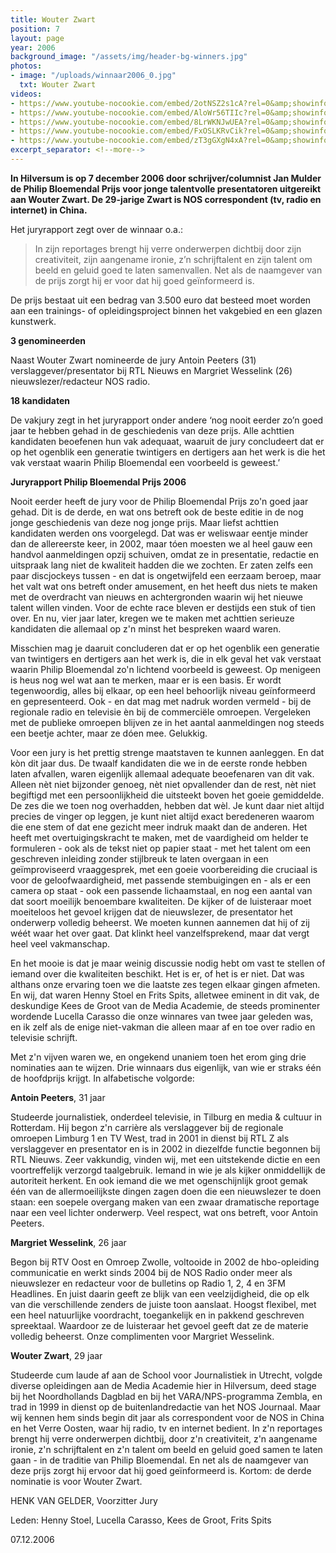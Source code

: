 ```yaml
---
title: Wouter Zwart
position: 7
layout: page
year: 2006
background_image: "/assets/img/header-bg-winners.jpg"
photos:
- image: "/uploads/winnaar2006_0.jpg"
  txt: Wouter Zwart
videos:
- https://www.youtube-nocookie.com/embed/2otNSZ2s1cA?rel=0&amp;showinfo=0
- https://www.youtube-nocookie.com/embed/AloWr56TIIc?rel=0&amp;showinfo=0
- https://www.youtube-nocookie.com/embed/8LrWKNJwUEA?rel=0&amp;showinfo=0
- https://www.youtube-nocookie.com/embed/FxOSLKRvCik?rel=0&amp;showinfo=0
- https://www.youtube-nocookie.com/embed/zT3gGXgN4xA?rel=0&amp;showinfo=0
excerpt_separator: <!--more-->
---
```


**In Hilversum is op 7 december 2006 door schrijver/columnist Jan Mulder de Philip Bloemendal Prijs voor jonge talentvolle presentatoren uitgereikt aan Wouter Zwart. De 29-jarige Zwart is NOS correspondent (tv, radio en internet) in China.**

<!--more-->

Het juryrapport zegt over de winnaar o.a.:

> In zijn reportages brengt hij verre onderwerpen dichtbij door zijn creativiteit, zijn aangename ironie, z’n schrijftalent en zijn talent om beeld en geluid goed te laten samenvallen. Net als de naamgever van de prijs zorgt hij er voor dat hij goed geïnformeerd is.

De prijs bestaat uit een bedrag van 3.500 euro dat besteed moet worden aan een trainings- of opleidingsproject binnen het vakgebied en een glazen kunstwerk.

**3 genomineerden**

Naast Wouter Zwart nomineerde de jury Antoin Peeters (31) verslaggever/presentator bij RTL Nieuws en Margriet Wesselink (26) nieuwslezer/redacteur NOS radio.

**18 kandidaten**

De vakjury zegt in het juryrapport onder andere ‘nog nooit eerder zo’n goed jaar te hebben gehad in de geschiedenis van deze prijs. Alle achttien kandidaten beoefenen hun vak adequaat, waaruit de jury concludeert dat er op het ogenblik een generatie twintigers en dertigers aan het werk is die het vak verstaat waarin Philip Bloemendal een voorbeeld is geweest.’

**Juryrapport Philip Bloemendal Prijs 2006**

Nooit eerder heeft de jury voor de Philip Bloemendal Prijs zo'n goed jaar gehad. Dit is de derde, en wat ons betreft ook de beste editie in de nog jonge geschiedenis van deze nog jonge prijs. Maar liefst achttien kandidaten werden ons voorgelegd. Dat was er weliswaar eentje minder dan de allereerste keer, in 2002, maar tóen moesten we al heel gauw een handvol aanmeldingen opzij schuiven, omdat ze in presentatie, redactie en uitspraak lang niet de kwaliteit hadden die we zochten. Er zaten zelfs een paar discjockeys tussen - en dat is ongetwijfeld een eerzaam beroep, maar het valt wat ons betreft onder amusement, en het heeft dus niets te maken met de overdracht van nieuws en achtergronden waarin wij het nieuwe talent willen vinden. Voor de echte race bleven er destijds een stuk of tien over. En nu, vier jaar later, kregen we te maken met achttien serieuze kandidaten die allemaal op z'n minst het bespreken waard waren.

Misschien mag je daaruit concluderen dat er op het ogenblik een generatie van twintigers en dertigers aan het werk is, die in elk geval het vak verstaat waarin Philip Bloemendal zo'n lichtend voorbeeld is geweest. Op menigeen is heus nog wel wat aan te merken, maar er is een basis. Er wordt tegenwoordig, alles bij elkaar, op een heel behoorlijk niveau geïnformeerd en gepresenteerd. Ook - en dat mag met nadruk worden vermeld - bij de regionale radio en televisie èn bij de commerciële omroepen. Vergeleken met de publieke omroepen blijven ze in het aantal aanmeldingen nog steeds een beetje achter, maar ze dóen mee. Gelukkig.

Voor een jury is het prettig strenge maatstaven te kunnen aanleggen. En dat kòn dit jaar dus. De twaalf kandidaten die we in de eerste ronde hebben laten afvallen, waren eigenlijk allemaal adequate beoefenaren van dit vak. Alleen nèt niet bijzonder genoeg, nèt niet opvallender dan de rest, nèt niet begiftigd met een persoonlijkheid die uitsteekt boven het goeie gemiddelde. De zes die we toen nog overhadden, hebben dat wèl. Je kunt daar niet altijd precies de vinger op leggen, je kunt niet altijd exact beredeneren waarom die ene stem of dat ene gezicht meer indruk maakt dan de anderen. Het heeft met overtuigingskracht te maken, met de vaardigheid om helder te formuleren - ook als de tekst niet op papier staat - met het talent om een geschreven inleiding zonder stijlbreuk te laten overgaan in een geïmproviseerd vraaggesprek, met een goeie voorbereiding die cruciaal is voor de geloofwaardigheid, met passende stembuigingen en - als er een camera op staat - ook een passende lichaamstaal, en nog een aantal van dat soort moeilijk benoembare kwaliteiten. De kijker of de luisteraar moet moeiteloos het gevoel krijgen dat de nieuwslezer, de presentator het onderwerp volledig beheerst. We moeten kunnen aannemen dat hij of zij wéét waar het over gaat. Dat klinkt heel vanzelfsprekend, maar dat vergt heel veel vakmanschap.

En het mooie is dat je maar weinig discussie nodig hebt om vast te stellen of iemand over die kwaliteiten beschikt. Het is er, of het is er niet. Dat was althans onze ervaring toen we die laatste zes tegen elkaar gingen afmeten. En wij, dat waren Henny Stoel en Frits Spits, alletwee eminent in dit vak, de deskundige Kees de Groot van de Media Academie, de steeds prominenter wordende Lucella Carasso die onze winnares van twee jaar geleden was, en ik zelf als de enige niet-vakman die alleen maar af en toe over radio en televisie schrijft.

Met z'n vijven waren we, en ongekend unaniem toen het erom ging drie nominaties aan te wijzen. Drie winnaars dus eigenlijk, van wie er straks één de hoofdprijs krijgt. In alfabetische volgorde:

**Antoin Peeters**, 31 jaar

Studeerde journalistiek, onderdeel televisie, in Tilburg en media & cultuur in Rotterdam. Hij begon z'n carrière als verslaggever bij de regionale omroepen Limburg 1 en TV West, trad in 2001 in dienst bij RTL Z als verslaggever en presentator en is in 2002 in diezelfde functie begonnen bij RTL Nieuws. Zeer vakkundig, vinden wij, met een uitstekende dictie en een voortreffelijk verzorgd taalgebruik. Iemand in wie je als kijker onmiddellijk de autoriteit herkent. En ook iemand die we met ogenschijnlijk groot gemak één van de allermoeilijkste dingen zagen doen die een nieuwslezer te doen staan: een soepele overgang maken van een zwaar dramatische reportage naar een veel lichter onderwerp. Veel respect, wat ons betreft, voor Antoin Peeters.

**Margriet Wesselink**, 26 jaar

Begon bij RTV Oost en Omroep Zwolle, voltooide in 2002 de hbo-opleiding communicatie en werkt sinds 2004 bij de NOS Radio onder meer als nieuwslezer en redacteur voor de bulletins op Radio 1, 2, 4 en 3FM Headlines. En juist daarin geeft ze blijk van een veelzijdigheid, die op elk van die verschillende zenders de juiste toon aanslaat. Hoogst flexibel, met een heel natuurlijke voordracht, toegankelijk en in pakkend geschreven spreektaal. Waardoor ze de luisteraar het gevoel geeft dat ze de materie volledig beheerst. Onze complimenten voor Margriet Wesselink.

**Wouter Zwart**, 29 jaar

Studeerde cum laude af aan de School voor Journalistiek in Utrecht, volgde diverse opleidingen aan de Media Academie hier in Hilversum, deed stage bij het Noordhollands Dagblad en bij het VARA/NPS-programma Zembla, en trad in 1999 in dienst op de buitenlandredactie van het NOS Journaal. Maar wij kennen hem sinds begin dit jaar als correspondent voor de NOS in China en het Verre Oosten, waar hij radio, tv en internet bedient. In z'n reportages brengt hij verre onderwerpen dichtbij, door z'n creativiteit, z'n aangename ironie, z'n schrijftalent en z'n talent om beeld en geluid goed samen te laten gaan - in de traditie van Philip Bloemendal. En net als de naamgever van deze prijs zorgt hij ervoor dat hij goed geïnformeerd is. Kortom: de derde nominatie is voor Wouter Zwart.

HENK VAN GELDER, 
Voorzitter Jury

Leden: Henny Stoel, Lucella Carasso, Kees de Groot, Frits Spits

07.12.2006

